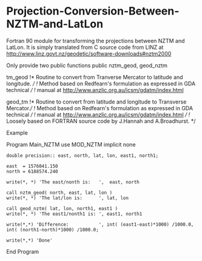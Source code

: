 # Projection-Conversion-Between-NZTM-and-LatLon
Fortran 90 module for transforming the projections between NZTM and LatLon. It is simply translated from C source code from LINZ at http://www.linz.govt.nz/geodetic/software-downloads#nztm2000

Only provide two public functions
public nztm_geod, geod_nztm 

tm_geod                                                                                                                                       !*   Routine to convert from Tranverse Mercator to latitude and longitude. */
    !*   Method based on Redfearn's formulation as expressed in GDA technical  */
    !*   manual at http://www.anzlic.org.au/icsm/gdatm/index.html  
    
geod_tm
    !*   Routine to convert from latitude and longitude to Transverse Mercator.*/
    !*   Method based on Redfearn's formulation as expressed in GDA technical  */
    !*   manual at http://www.anzlic.org.au/icsm/gdatm/index.html              */
    !*   Loosely based on FORTRAN source code by J.Hannah and A.Broadhurst.    */
    
Example

Program Main_NZTM
    use MOD_NZTM
    implicit none
    
    double precision:: east, north, lat, lon, east1, north1;
    
    east  = 1576041.150  
    north = 6188574.240
    
    write(*, *) 'The east/nonth is:   ',  east, north
    
    call nztm_geod( north, east, lat, lon )
    write(*, *) 'The lat/lon is:      ', lat, lon
    
    call geod_nztm( lat, lon, north1, east1 ) 
    write(*, *) 'The east1/nonth1 is: ', east1, north1
    
    write(*,*) 'Difference:           ', int( (east1-east)*1000) /1000.0,  int( (north1-north)*1000) /1000.0;
    
    write(*,*) 'Done'
End Program 
